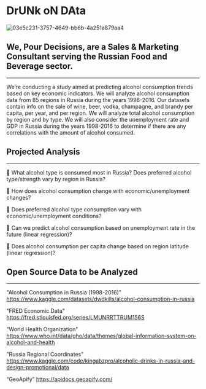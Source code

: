 # DrUNk oN DAta

![03e5c231-3757-4649-bb6b-4a251a879aa4](https://user-images.githubusercontent.com/117488109/214332840-2f4b7c6d-2336-4298-8578-0da4f51d5ce7.jpeg)

## We, Pour Decisions, are a Sales & Marketing Consultant serving the Russian Food and Beverage sector.
----------------------------------------------------------------------------------------------------------------------------

We’re conducting a study aimed at predicting alcohol consumption trends based on key economic indicators. We will 
analyze alcohol consumption data from 85 regions in Russia during the years 1998-2016. Our datasets contain info on
the sale of wine, beer, vodka, champagne, and brandy per capita, per year, and per region. We will analyze total 
alcohol consumption by region and by type. We will also consider the unemployment rate and GDP in Russia during the
years 1998-2016 to determine if there are any correlations with the amount of alcohol consumed.

## Projected Analysis
----------------------------------------------------------------------------------------------------------------------------

 What alcohol type is consumed most in Russia? Does preferred alcohol type/strength 
vary by region in Russia? 

 How does alcohol consumption change with economic/unemployment changes? 

 Does preferred alcohol type consumption vary with economic/unemployment 
conditions? 

 Can we predict alcohol consumption based on unemployment rate in the future
(linear regression)?

 Does alcohol consumption per capita change based on region latitude (linear regression)?

## Open Source Data to be Analyzed
----------------------------------------------------------------------------------------------------------------------------

"Alcohol Consumption in Russia (1998-2016)” 
https://www.kaggle.com/datasets/dwdkills/alcohol-consumption-in-russia

"FRED Economic Data" 
https://fred.stlouisfed.org/series/LMUNRRTTRUM156S

"World Health Organization"
https://www.who.int/data/gho/data/themes/global-information-system-on-alcohol-and-health

"Russia Regional Coordinates"
https://www.kaggle.com/code/kingabzpro/alcoholic-drinks-in-russia-and-design-promotional/data

“GeoApify” 
https://apidocs.geoapify.com/

